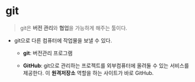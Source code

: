 # git
> git은 **버전 관리**와 **협업**을 가능하게 해주는 툴이다.

- git으로 다른 컴퓨터에 작업물을 보낼 수 있다.

  - **git**: 버전관리 프로그램

  - **GitHub**: git으로 관리하는 프로젝트를 외부컴퓨터에 올려둘 수 있는 서비스를 제공한다. 이 **원격저장소** 역할을 하는 사이트가 바로 GitHub.
